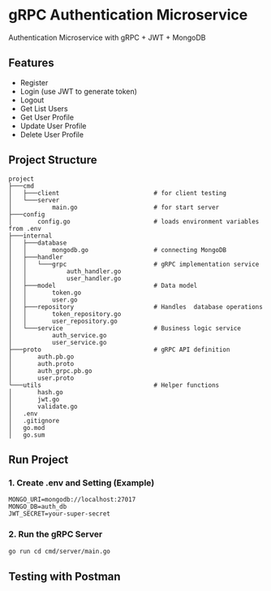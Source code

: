 # gRPC Authentication Microservice

Authentication Microservice with gRPC + JWT + MongoDB

## Features

- Register
- Login (use JWT to generate token)
- Logout
- Get List Users
- Get User Profile
- Update User Profile
- Delete User Profile

## Project Structure
```text
project
├───cmd
│   ├───client                          # for client testing
│   └───server
│           main.go                     # for start server
├───config
│       config.go                       # loads environment variables from .env
├───internal
│   ├───database
│   │       mongodb.go                  # connecting MongoDB
│   ├───handler
│   │   └───grpc                        # gRPC implementation service
│   │           auth_handler.go
│   │           user_handler.go
│   ├───model                           # Data model
│   │       token.go
│   │       user.go
│   ├───repository                      # Handles  database operations
│   │       token_repository.go
│   │       user_repository.go
│   └───service                         # Business logic service
│           auth_service.go
│           user_service.go
├───proto                               # gRPC API definition
│       auth.pb.go
│       auth.proto
│       auth_grpc.pb.go
│       user.proto
└───utils                               # Helper functions
│       hash.go
│       jwt.go
│       validate.go
│   .env
│   .gitignore
│   go.mod
│   go.sum
```
## Run Project
### 1. Create .env and Setting (Example)
```env
MONGO_URI=mongodb://localhost:27017
MONGO_DB=auth_db
JWT_SECRET=your-super-secret
```

### 2. Run the gRPC Server
```bash
go run cd cmd/server/main.go
```

## Testing with Postman

